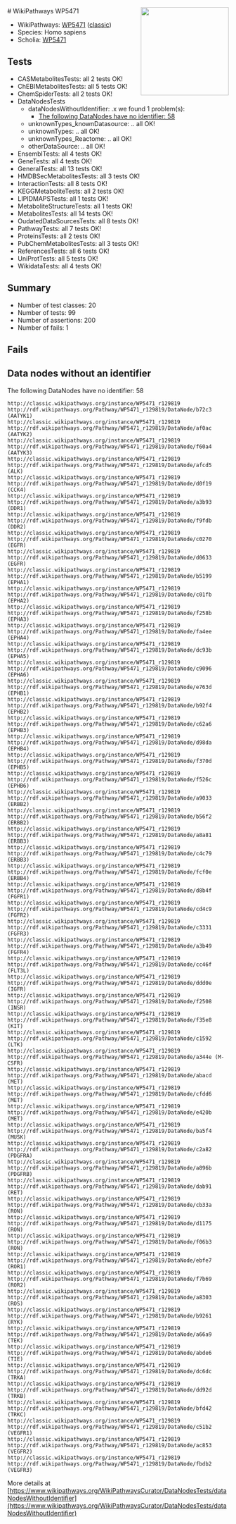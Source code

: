 <img style="float: right; width: 200px" src="https://upload.wikimedia.org/wikipedia/commons/thumb/8/83/Wplogo_with_text_500.png/640px-Wplogo_with_text_500.png" />
# WikiPathways WP5471

* WikiPathways: [WP5471](https://wikipathways.org/pathways/WP5471) ([classic](https://classic.wikipathways.org/instance/WP5471))
* Species: Homo sapiens
* Scholia: [WP5471](https://scholia.toolforge.org/wikipathways/WP5471)
## Tests
* CASMetabolitesTests: all 2 tests OK!
* ChEBIMetabolitesTests: all 5 tests OK!
* ChemSpiderTests: all 2 tests OK!
* DataNodesTests
    * dataNodesWithoutIdentifier: .x we found 1 problem(s):
        * [The following DataNodes have no identifier: 58](#8792c514)
    * unknownTypes_knownDatasource: .. all OK!
    * unknownTypes: .. all OK!
    * unknownTypes_Reactome: .. all OK!
    * otherDataSource: .. all OK!
* EnsemblTests: all 4 tests OK!
* GeneTests: all 4 tests OK!
* GeneralTests: all 13 tests OK!
* HMDBSecMetabolitesTests: all 3 tests OK!
* InteractionTests: all 8 tests OK!
* KEGGMetaboliteTests: all 2 tests OK!
* LIPIDMAPSTests: all 1 tests OK!
* MetaboliteStructureTests: all 1 tests OK!
* MetabolitesTests: all 14 tests OK!
* OudatedDataSourcesTests: all 8 tests OK!
* PathwayTests: all 7 tests OK!
* ProteinsTests: all 2 tests OK!
* PubChemMetabolitesTests: all 3 tests OK!
* ReferencesTests: all 6 tests OK!
* UniProtTests: all 5 tests OK!
* WikidataTests: all 4 tests OK!


## Summary

* Number of test classes: 20
* Number of tests: 99
* Number of assertions: 200
* Number of fails: 1

## Fails

<a name="8792c514" />

## Data nodes without an identifier

The following DataNodes have no identifier: 58
```
http://classic.wikipathways.org/instance/WP5471_r129819 http://rdf.wikipathways.org/Pathway/WP5471_r129819/DataNode/b72c3 (AATYK1)
http://classic.wikipathways.org/instance/WP5471_r129819 http://rdf.wikipathways.org/Pathway/WP5471_r129819/DataNode/af0ac (AATYK2)
http://classic.wikipathways.org/instance/WP5471_r129819 http://rdf.wikipathways.org/Pathway/WP5471_r129819/DataNode/f60a4 (AATYK3)
http://classic.wikipathways.org/instance/WP5471_r129819 http://rdf.wikipathways.org/Pathway/WP5471_r129819/DataNode/afcd5 (ALK)
http://classic.wikipathways.org/instance/WP5471_r129819 http://rdf.wikipathways.org/Pathway/WP5471_r129819/DataNode/d0f19 (CCK4)
http://classic.wikipathways.org/instance/WP5471_r129819 http://rdf.wikipathways.org/Pathway/WP5471_r129819/DataNode/a3b93 (DDR1)
http://classic.wikipathways.org/instance/WP5471_r129819 http://rdf.wikipathways.org/Pathway/WP5471_r129819/DataNode/f9fdb (DDR2)
http://classic.wikipathways.org/instance/WP5471_r129819 http://rdf.wikipathways.org/Pathway/WP5471_r129819/DataNode/c0270 (EGFR)
http://classic.wikipathways.org/instance/WP5471_r129819 http://rdf.wikipathways.org/Pathway/WP5471_r129819/DataNode/d0633 (EGFR)
http://classic.wikipathways.org/instance/WP5471_r129819 http://rdf.wikipathways.org/Pathway/WP5471_r129819/DataNode/b5199 (EPHA1)
http://classic.wikipathways.org/instance/WP5471_r129819 http://rdf.wikipathways.org/Pathway/WP5471_r129819/DataNode/c01fb (EPHA2)
http://classic.wikipathways.org/instance/WP5471_r129819 http://rdf.wikipathways.org/Pathway/WP5471_r129819/DataNode/f258b (EPHA3)
http://classic.wikipathways.org/instance/WP5471_r129819 http://rdf.wikipathways.org/Pathway/WP5471_r129819/DataNode/fa4ee (EPHA4)
http://classic.wikipathways.org/instance/WP5471_r129819 http://rdf.wikipathways.org/Pathway/WP5471_r129819/DataNode/dc93b (EPHA5)
http://classic.wikipathways.org/instance/WP5471_r129819 http://rdf.wikipathways.org/Pathway/WP5471_r129819/DataNode/c9096 (EPHA6)
http://classic.wikipathways.org/instance/WP5471_r129819 http://rdf.wikipathways.org/Pathway/WP5471_r129819/DataNode/e763d (EPHB1)
http://classic.wikipathways.org/instance/WP5471_r129819 http://rdf.wikipathways.org/Pathway/WP5471_r129819/DataNode/b92f4 (EPHB2)
http://classic.wikipathways.org/instance/WP5471_r129819 http://rdf.wikipathways.org/Pathway/WP5471_r129819/DataNode/c62a6 (EPHB3)
http://classic.wikipathways.org/instance/WP5471_r129819 http://rdf.wikipathways.org/Pathway/WP5471_r129819/DataNode/d98da (EPHB4)
http://classic.wikipathways.org/instance/WP5471_r129819 http://rdf.wikipathways.org/Pathway/WP5471_r129819/DataNode/f370d (EPHB5)
http://classic.wikipathways.org/instance/WP5471_r129819 http://rdf.wikipathways.org/Pathway/WP5471_r129819/DataNode/f526c (EPHB6)
http://classic.wikipathways.org/instance/WP5471_r129819 http://rdf.wikipathways.org/Pathway/WP5471_r129819/DataNode/a9033 (ERBB2)
http://classic.wikipathways.org/instance/WP5471_r129819 http://rdf.wikipathways.org/Pathway/WP5471_r129819/DataNode/b56f2 (ERBB2)
http://classic.wikipathways.org/instance/WP5471_r129819 http://rdf.wikipathways.org/Pathway/WP5471_r129819/DataNode/a8a81 (ERBB3)
http://classic.wikipathways.org/instance/WP5471_r129819 http://rdf.wikipathways.org/Pathway/WP5471_r129819/DataNode/c4c79 (ERBB3)
http://classic.wikipathways.org/instance/WP5471_r129819 http://rdf.wikipathways.org/Pathway/WP5471_r129819/DataNode/fcf0e (ERBB4)
http://classic.wikipathways.org/instance/WP5471_r129819 http://rdf.wikipathways.org/Pathway/WP5471_r129819/DataNode/d8b4f (FGFR1)
http://classic.wikipathways.org/instance/WP5471_r129819 http://rdf.wikipathways.org/Pathway/WP5471_r129819/DataNode/cd4c9 (FGFR2)
http://classic.wikipathways.org/instance/WP5471_r129819 http://rdf.wikipathways.org/Pathway/WP5471_r129819/DataNode/c3331 (FGFR3)
http://classic.wikipathways.org/instance/WP5471_r129819 http://rdf.wikipathways.org/Pathway/WP5471_r129819/DataNode/a3b49 (FGFR4)
http://classic.wikipathways.org/instance/WP5471_r129819 http://rdf.wikipathways.org/Pathway/WP5471_r129819/DataNode/cc46f (FLT3L)
http://classic.wikipathways.org/instance/WP5471_r129819 http://rdf.wikipathways.org/Pathway/WP5471_r129819/DataNode/ddd0e (IGFR)
http://classic.wikipathways.org/instance/WP5471_r129819 http://rdf.wikipathways.org/Pathway/WP5471_r129819/DataNode/f2508 (INSR)
http://classic.wikipathways.org/instance/WP5471_r129819 http://rdf.wikipathways.org/Pathway/WP5471_r129819/DataNode/f35e8 (KIT)
http://classic.wikipathways.org/instance/WP5471_r129819 http://rdf.wikipathways.org/Pathway/WP5471_r129819/DataNode/c1592 (LTK)
http://classic.wikipathways.org/instance/WP5471_r129819 http://rdf.wikipathways.org/Pathway/WP5471_r129819/DataNode/a344e (M-CSFR)
http://classic.wikipathways.org/instance/WP5471_r129819 http://rdf.wikipathways.org/Pathway/WP5471_r129819/DataNode/abacd (MET)
http://classic.wikipathways.org/instance/WP5471_r129819 http://rdf.wikipathways.org/Pathway/WP5471_r129819/DataNode/cfdd6 (MET)
http://classic.wikipathways.org/instance/WP5471_r129819 http://rdf.wikipathways.org/Pathway/WP5471_r129819/DataNode/e420b (MET)
http://classic.wikipathways.org/instance/WP5471_r129819 http://rdf.wikipathways.org/Pathway/WP5471_r129819/DataNode/ba5f4 (MUSK)
http://classic.wikipathways.org/instance/WP5471_r129819 http://rdf.wikipathways.org/Pathway/WP5471_r129819/DataNode/c2a82 (PDGFRA)
http://classic.wikipathways.org/instance/WP5471_r129819 http://rdf.wikipathways.org/Pathway/WP5471_r129819/DataNode/a896b (PDGFRB)
http://classic.wikipathways.org/instance/WP5471_r129819 http://rdf.wikipathways.org/Pathway/WP5471_r129819/DataNode/dab91 (RET)
http://classic.wikipathways.org/instance/WP5471_r129819 http://rdf.wikipathways.org/Pathway/WP5471_r129819/DataNode/cb33a (RON)
http://classic.wikipathways.org/instance/WP5471_r129819 http://rdf.wikipathways.org/Pathway/WP5471_r129819/DataNode/d1175 (RON)
http://classic.wikipathways.org/instance/WP5471_r129819 http://rdf.wikipathways.org/Pathway/WP5471_r129819/DataNode/f06b3 (RON)
http://classic.wikipathways.org/instance/WP5471_r129819 http://rdf.wikipathways.org/Pathway/WP5471_r129819/DataNode/ebfe7 (ROR1)
http://classic.wikipathways.org/instance/WP5471_r129819 http://rdf.wikipathways.org/Pathway/WP5471_r129819/DataNode/f7b69 (ROR2)
http://classic.wikipathways.org/instance/WP5471_r129819 http://rdf.wikipathways.org/Pathway/WP5471_r129819/DataNode/a8303 (ROS)
http://classic.wikipathways.org/instance/WP5471_r129819 http://rdf.wikipathways.org/Pathway/WP5471_r129819/DataNode/b9261 (RYK)
http://classic.wikipathways.org/instance/WP5471_r129819 http://rdf.wikipathways.org/Pathway/WP5471_r129819/DataNode/a66a9 (TEK)
http://classic.wikipathways.org/instance/WP5471_r129819 http://rdf.wikipathways.org/Pathway/WP5471_r129819/DataNode/abde6 (TIE)
http://classic.wikipathways.org/instance/WP5471_r129819 http://rdf.wikipathways.org/Pathway/WP5471_r129819/DataNode/dc6dc (TRKA)
http://classic.wikipathways.org/instance/WP5471_r129819 http://rdf.wikipathways.org/Pathway/WP5471_r129819/DataNode/dd92d (TRKB)
http://classic.wikipathways.org/instance/WP5471_r129819 http://rdf.wikipathways.org/Pathway/WP5471_r129819/DataNode/bfd42 (TRKC)
http://classic.wikipathways.org/instance/WP5471_r129819 http://rdf.wikipathways.org/Pathway/WP5471_r129819/DataNode/c51b2 (VEGFR1)
http://classic.wikipathways.org/instance/WP5471_r129819 http://rdf.wikipathways.org/Pathway/WP5471_r129819/DataNode/ac853 (VEGFR2)
http://classic.wikipathways.org/instance/WP5471_r129819 http://rdf.wikipathways.org/Pathway/WP5471_r129819/DataNode/fbdb2 (VEGFR3)
```

More details at [https://www.wikipathways.org/WikiPathwaysCurator/DataNodesTests/dataNodesWithoutIdentifier](https://www.wikipathways.org/WikiPathwaysCurator/DataNodesTests/dataNodesWithoutIdentifier)

